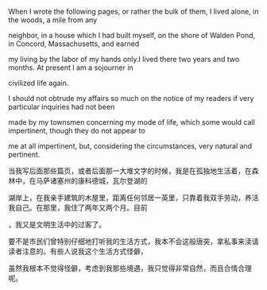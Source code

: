 When I wrote the following pages, or rather the bulk of them, I lived alone, in the woods, a mile from any 

neighbor, in a house which I had built myself, on the shore of Walden Pond, in Concord, Massachusetts, and earned 

my living by the labor of my hands only.I lived there two years and two months. At present I am a sojourner in 

civilized life again.

I should not obtrude my affairs so much on the notice of my readers if very particular inquiries had not been 

made by my townsmen concerning my mode of life, which some would call impertinent, though they do not appear to 

me at all impertinent, but, considering the circumstances, very natural and pertinent.



当我写后面那些篇页，或者后面那一大堆文字的时候，我是在孤独地生活着，在森林中，在马萨诸塞州的康科德城，瓦尔登湖的

湖岸上，在我亲手建筑的木屋里，距离任何邻居一英里，只靠着我双手劳动，养活我自己。在那里，我住了两年又两个月。目前

，我又是文明生活中的过客了。

要不是市民们曾特别仔细地打听我的生活方式，我本不会这般唐突，拿私事来渎请读者注意的。有些人说我这个生活方式怪僻，

虽然我根本不觉得怪僻，考虑到我那些境遇，我只觉得非常自然，而且合情合理呢。
